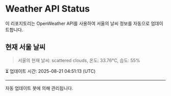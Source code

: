 
# Weather API Status

이 리포지토리는 OpenWeather API를 사용하여 서울의 날씨 정보를 자동으로 업데이트합니다.

## 현재 서울 날씨
> 서울의 현재 날씨: scattered clouds, 온도: 33.76°C, 습도: 55%

⏳ 업데이트 시간: 2025-08-21 04:51:13 (UTC)

---
자동 업데이트 봇에 의해 관리됩니다.
